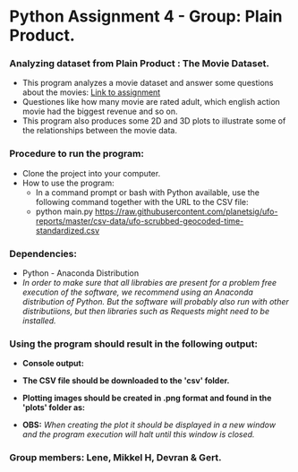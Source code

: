 # Python Assignment 4 - Group: Plain Product.
### Analyzing dataset from Plain Product : The Movie Dataset.
* This program analyzes a movie dataset and answer some questions about the movies: [Link to assignment](https://github.com/MikkelHansen95/dataset/blob/master/README.md) 
* Questiones like how many movie are rated adult, which english action movie had the biggest revenue and so on.
* This program also produces some 2D and 3D plots to illustrate some of the relationships between the movie data.

### Procedure to run the program:
* Clone the project into your computer.
* How to use the program:
  * In a command prompt or bash with Python available, use the following command together with the URL to the CSV file: 
  * python main.py https://raw.githubusercontent.com/planetsig/ufo-reports/master/csv-data/ufo-scrubbed-geocoded-time-standardized.csv

### Dependencies:
* Python - Anaconda Distribution 
* *In order to make sure that all librabies are present for a problem free execution of the software, we recommend using an Anaconda distribution of Python. But the software will probably also run with other distributiions, but then libraries such as Requests might need to be installed.*

### Using the program should result in the following output:

* **Console output:**



* **The CSV file should be downloaded to the 'csv' folder.**

* **Plotting images should be created in .png format and found in the 'plots' folder as:** 

 

* **OBS:** *When creating the plot it should be displayed in a new window and the program execution will halt until this window is closed.*

### Group members: Lene, Mikkel H, Devran & Gert. 
